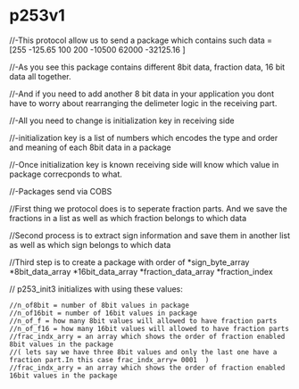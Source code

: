 # p253v1

//-This protocol allow us to send a package which contains such data =  [255  -125.65 100 200 -10500 62000 -32125.16 ]

//-As you see this package contains different 8bit data, fraction data, 16 bit data all together. 

//-And if you need to add another 8 bit data in your application you dont have to worry about rearranging the delimeter logic in the receiving part.

//-All you need to change is initialization key in receiving side

//-initialization key is a list of numbers which encodes the type and order  and meaning of each 8bit data in a package

//-Once initialization key is known receiving side will know which value in package correcponds to what. 

//-Packages send via COBS


//First thing we protocol does is to seperate fraction parts. And we save the fractions in a list as well as which fraction belongs to which data

//Second process is to extract sign information and save them in another list as well as which sign belongs to which data

//Third step is to create a package with order of   *sign_byte_array  *8bit_data_array *16bit_data_array *fraction_data_array *fraction_index


//  p253_init3  initializes with using these values:
	
    //n_of8bit = number of 8bit values in package
	//n_of16bit = number of 16bit values in package
	//n_of_f = how many 8bit values will allowed to have fraction parts  
	//n_of_f16 = how many 16bit values will allowed to have fraction parts  
	//frac_indx_arry = an array which shows the order of fraction enabled 8bit values in the package 
	//( lets say we have three 8bit values and only the last one have a fraction part.In this case frac_indx_arry= 0001  ) 
	//frac_indx_arry = an array which shows the order of fraction enabled 16bit values in the package 
